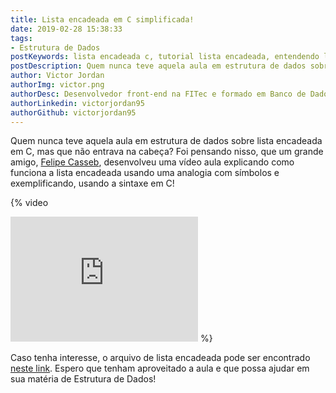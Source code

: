 ```yaml
---
title: Lista encadeada em C simplificada!
date: 2019-02-28 15:38:33
tags:
- Estrutura de Dados
postKeywords: lista encadeada c, tutorial lista encadeada, entendendo lista encadeada, lista encadeada, estrutura de dados
postDescription: Quem nunca teve aquela aula em estrutura de dados sobre lista encadeada em C, mas que não entrava na cabeça? Neste post, Felipe Casseb mostra um jeito simplificado de entender este conceito muito temido entre estudantes universitários!
author: Victor Jordan
authorImg: victor.png
authorDesc: Desenvolvedor front-end na FITec e formado em Banco de Dados pela Fatec, apaixonado por usabilidade, performance e UX!
authorLinkedin: victorjordan95
authorGithub: victorjordan95
---
```


Quem nunca teve aquela aula em estrutura de dados sobre lista encadeada em C, mas que não entrava na cabeça? 
Foi pensando nisso, que um grande amigo, [Felipe Casseb](https://www.linkedin.com/in/felipe-soares-casseb-dos-santos-b98289aa/), desenvolveu uma vídeo aula explicando como funciona a lista encadeada usando uma analogia com símbolos e exemplificando, usando a sintaxe em C!

{% video 
 <iframe width="300" height="200" src="https://www.youtube.com/embed/watch?v=80roM_jARmI" frameborder="0" gesture="media" allow="encrypted-media" allowfullscreen></iframe>
%}

Caso tenha interesse, o arquivo de lista encadeada pode ser encontrado [neste link](https://github.com/casseb/Fatec/blob/master/2%C2%BA%20Semestre/LP1/exListaEncadeada.c). Espero que tenham aproveitado a aula e que possa ajudar em sua matéria de Estrutura de Dados!
